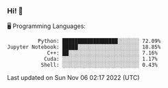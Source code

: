 ### Hi! :panda_face:

:desktop_computer: Programming Languages:

```
          Python: ██████████████████░░░░░░░ 72.09%
Jupyter Notebook: █████░░░░░░░░░░░░░░░░░░░░ 18.85%
             C++: ██░░░░░░░░░░░░░░░░░░░░░░░ 7.16%
            Cuda: ░░░░░░░░░░░░░░░░░░░░░░░░░ 1.17%
           Shell: ░░░░░░░░░░░░░░░░░░░░░░░░░ 0.43%
```

Last updated on Sun Nov 06 02:17 2022 (UTC)
